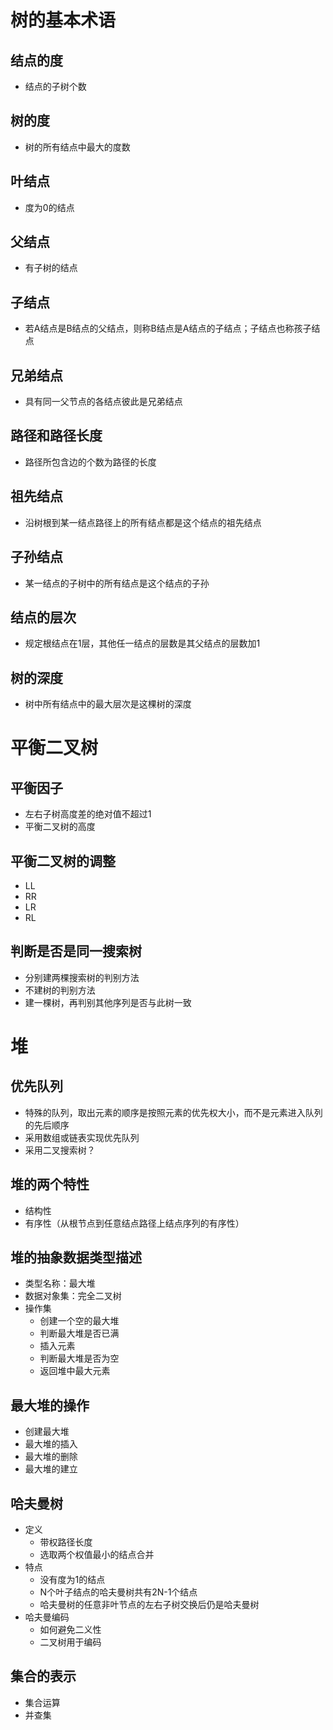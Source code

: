 # 树的基本术语
## 结点的度
- 结点的子树个数
## 树的度
- 树的所有结点中最大的度数
## 叶结点
- 度为0的结点
## 父结点
- 有子树的结点
## 子结点
- 若A结点是B结点的父结点，则称B结点是A结点的子结点；子结点也称孩子结点
## 兄弟结点
- 具有同一父节点的各结点彼此是兄弟结点
## 路径和路径长度
- 路径所包含边的个数为路径的长度
## 祖先结点
- 沿树根到某一结点路径上的所有结点都是这个结点的祖先结点
## 子孙结点
- 某一结点的子树中的所有结点是这个结点的子孙
## 结点的层次
- 规定根结点在1层，其他任一结点的层数是其父结点的层数加1
## 树的深度
- 树中所有结点中的最大层次是这棵树的深度

# 平衡二叉树
## 平衡因子
- 左右子树高度差的绝对值不超过1
- 平衡二叉树的高度
## 平衡二叉树的调整
- LL
- RR
- LR
- RL
## 判断是否是同一搜索树
- 分别建两棵搜索树的判别方法
- 不建树的判别方法
- 建一棵树，再判别其他序列是否与此树一致

# 堆
## 优先队列
- 特殊的队列，取出元素的顺序是按照元素的优先权大小，而不是元素进入队列的先后顺序
- 采用数组或链表实现优先队列
- 采用二叉搜索树？
## 堆的两个特性
- 结构性
- 有序性（从根节点到任意结点路径上结点序列的有序性）
## 堆的抽象数据类型描述
- 类型名称：最大堆
- 数据对象集：完全二叉树
- 操作集
    - 创建一个空的最大堆
    - 判断最大堆是否已满
    - 插入元素
    - 判断最大堆是否为空
    - 返回堆中最大元素
## 最大堆的操作
- 创建最大堆
- 最大堆的插入
- 最大堆的删除
- 最大堆的建立
## 哈夫曼树
- 定义
    - 带权路径长度
    - 选取两个权值最小的结点合并
- 特点
    - 没有度为1的结点
    - N个叶子结点的哈夫曼树共有2N-1个结点
    - 哈夫曼树的任意非叶节点的左右子树交换后仍是哈夫曼树
- 哈夫曼编码
    - 如何避免二义性
    - 二叉树用于编码
## 集合的表示
- 集合运算
- 并查集
